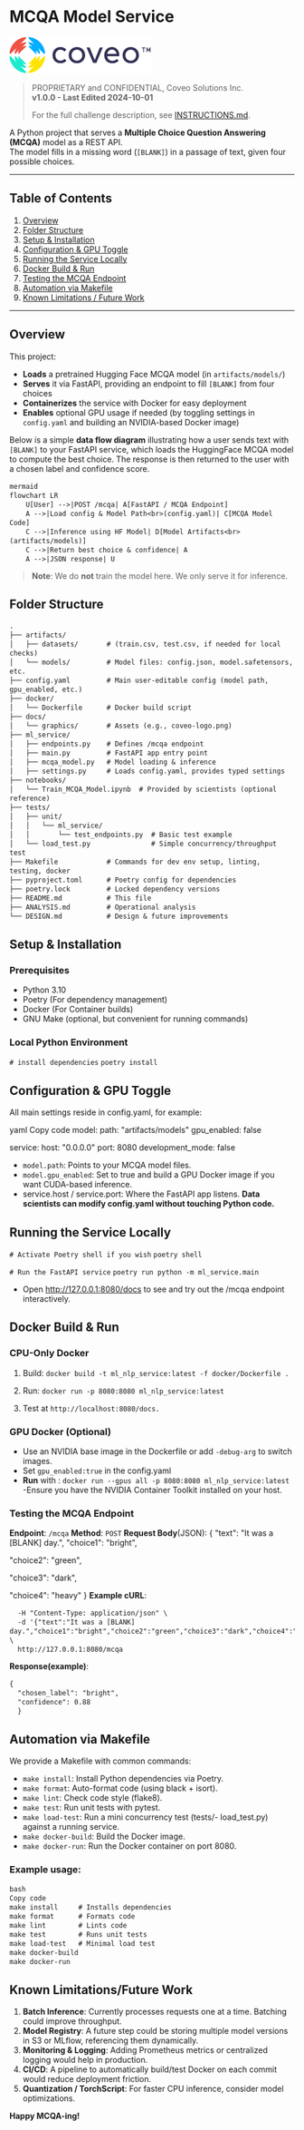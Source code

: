 # MCQA Model Service

![Coveo Logo](docs/graphics/coveo-logo.png "Coveo Logo")

> PROPRIETARY and CONFIDENTIAL, Coveo Solutions Inc.  
> **v1.0.0 - Last Edited 2024-10-01**  
>  
> For the full challenge description, see [INSTRUCTIONS.md](INSTRUCTIONS.md).

A Python project that serves a **Multiple Choice Question Answering (MCQA)** model as a REST API.  
The model fills in a missing word (`[BLANK]`) in a passage of text, given four possible choices.

---

## Table of Contents

1. [Overview](#overview)  
2. [Folder Structure](#folder-structure)  
3. [Setup & Installation](#setup--installation)  
4. [Configuration & GPU Toggle](#configuration--gpu-toggle)  
5. [Running the Service Locally](#running-the-service-locally)  
6. [Docker Build & Run](#docker-build--run)  
7. [Testing the MCQA Endpoint](#testing-the-mcqa-endpoint)  
8. [Automation via Makefile](#automation-via-makefile)  
9. [Known Limitations / Future Work](#known-limitations--future-work)

---

## Overview

This project:

- **Loads** a pretrained Hugging Face MCQA model (in `artifacts/models/`)  
- **Serves** it via FastAPI, providing an endpoint to fill `[BLANK]` from four choices  
- **Containerizes** the service with Docker for easy deployment  
- **Enables** optional GPU usage if needed (by toggling settings in `config.yaml` and building an NVIDIA-based Docker image)

Below is a simple **data flow diagram** illustrating how a user sends text with `[BLANK]` to your FastAPI service, which loads the HuggingFace MCQA model to compute the best choice. The response is then returned to the user with a chosen label and confidence score.

```
mermaid
flowchart LR
    U[User] -->|POST /mcqa| A[FastAPI / MCQA Endpoint]
    A -->|Load config & Model Path<br>(config.yaml)| C[MCQA Model Code]
    C -->|Inference using HF Model| D[Model Artifacts<br>(artifacts/models)]
    C -->|Return best choice & confidence| A
    A -->|JSON response| U
```
> **Note**: We do **not** train the model here. We only serve it for inference.



## Folder Structure

```
.
├── artifacts/
│   ├── datasets/       # (train.csv, test.csv, if needed for local checks)
│   └── models/         # Model files: config.json, model.safetensors, etc.
├── config.yaml         # Main user-editable config (model path, gpu_enabled, etc.)
├── docker/
│   └── Dockerfile      # Docker build script
├── docs/
│   └── graphics/       # Assets (e.g., coveo-logo.png)
├── ml_service/
│   ├── endpoints.py    # Defines /mcqa endpoint
│   ├── main.py         # FastAPI app entry point
│   ├── mcqa_model.py   # Model loading & inference
│   ├── settings.py     # Loads config.yaml, provides typed settings
├── notebooks/
│   └── Train_MCQA_Model.ipynb  # Provided by scientists (optional reference)
├── tests/
│   ├── unit/
│   │   └── ml_service/
│   │       └── test_endpoints.py  # Basic test example
│   └── load_test.py               # Simple concurrency/throughput test
├── Makefile            # Commands for dev env setup, linting, testing, docker
├── pyproject.toml      # Poetry config for dependencies
├── poetry.lock         # Locked dependency versions
├── README.md           # This file
├── ANALYSIS.md         # Operational analysis
└── DESIGN.md           # Design & future improvements
```

## Setup & Installation
### Prerequisites 
- Python 3.10
- Poetry (For dependency management) 
- Docker (For Container builds)
- GNU Make (optional, but convenient for running commands)

### Local Python Environment
```# install dependencies```
```poetry install```

## Configuration & GPU Toggle
All main settings reside in config.yaml, for example:

yaml
Copy code
model:
  path: "artifacts/models"
  gpu_enabled: false

service:
  host: "0.0.0.0"
  port: 8080
  development_mode: false


- ```model.path```: Points to your MCQA model files.
- ```model.gpu_enabled```: Set to true and build a GPU Docker image if you want CUDA-based inference.
- service.host / service.port: Where the FastAPI app listens.
**Data scientists can modify config.yaml without touching Python code.**

## Running the Service Locally 
```# Activate Poetry shell if you wish```
```poetry shell```

```# Run the FastAPI service```
```poetry run python -m ml_service.main```

- Open http://127.0.0.1:8080/docs to see and try out the /mcqa endpoint interactively.


## Docker Build & Run 
### CPU-Only Docker
1. Build:
```docker build -t ml_nlp_service:latest -f docker/Dockerfile .```

2. Run:
```docker run -p 8080:8080 ml_nlp_service:latest```

3. Test at ```http://localhost:8080/docs.```

### GPU Docker (Optional)
- Use an NVIDIA base image in the Dockerfile or add ```-debug-arg``` to switch  images. 
- Set ```gpu_enabled:true``` in the config.yaml
- **Run** with :
```docker run --gpus all -p 8080:8080 ml_nlp_service:latest```
-Ensure you have the NVIDIA Container Toolkit installed on your host. 

### Testing the MCQA Endpoint 
**Endpoint**: ```/mcqa```
**Method**: ```POST```
**Request Body**(JSON):
{
  "text": "It was a [BLANK] day.",
  "choice1": "bright",

  "choice2": "green",
  
  "choice3": "dark",
  
  "choice4": "heavy"
}
**Example cURL**:
```curl -X POST \
  -H "Content-Type: application/json" \
  -d '{"text":"It was a [BLANK] day.","choice1":"bright","choice2":"green","choice3":"dark","choice4":"heavy"}' \
  http://127.0.0.1:8080/mcqa
```

**Response(example)**:
```
{
  "chosen_label": "bright",
  "confidence": 0.88 
  }
  ```
## Automation via Makefile
We provide a Makefile with common commands:

- ```make install```: Install Python dependencies via Poetry.
- ```make format```: Auto-format code (using black + isort).
- ```make lint```: Check code style (flake8).
- ```make test```: Run unit tests with pytest.
- ```make load-test```: Run a mini concurrency test (tests/- load_test.py) against a running service.
- ```make docker-build```: Build the Docker image.
- ```make docker-run```: Run the Docker container on port 8080.

### Example usage:
```
bash
Copy code
make install     # Installs dependencies
make format      # Formats code
make lint        # Lints code
make test        # Runs unit tests
make load-test   # Minimal load test
make docker-build
make docker-run
```

## Known Limitations/Future Work
1. **Batch Inference**: Currently processes requests one at a time. Batching could improve throughput.
2. **Model Registry**: A future step could be storing multiple model versions in S3 or MLflow, referencing them dynamically.
3. **Monitoring & Logging**: Adding Prometheus metrics or centralized logging would help in production.
4. **CI/CD**: A pipeline to automatically build/test Docker on each commit would reduce deployment friction.
5. **Quantization / TorchScript**: For faster CPU inference, consider model optimizations.

**Happy MCQA-ing!**